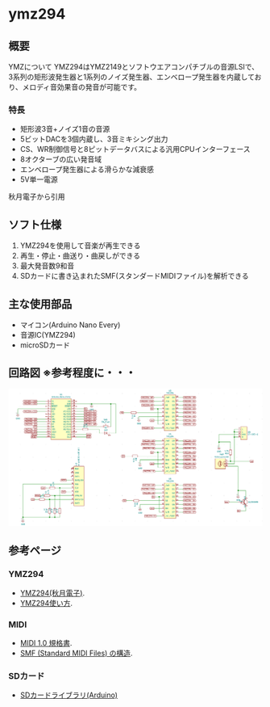 # ymz294

## 概要
YMZについて
YMZ294はYMZ2149とソフトウエアコンパチブルの音源LSIで、3系列の矩形波発生器と1系列のノイズ発生器、エンベロープ発生器を内蔵しており、メロディ音効果音の発音が可能です。

### 特長
- 矩形波3音+ノイズ1音の音源
- 5ビットDACを3個内蔵し、3音ミキシング出力
- CS、WR制御信号と8ピットデータバスによる汎用CPUインターフェース
- 8オクターブの広い発音域
- エンベロープ発生器による滑らかな減衰感
- 5V単一電源

秋月電子から引用

## ソフト仕様
1. YMZ294を使用して音楽が再生できる
2. 再生・停止・曲送り・曲戻しができる
3. 最大発音数9和音
4. SDカードに書き込まれたSMF(スタンダードMIDIファイル)を解析できる

## 主な使用部品
- マイコン(Arduino Nano Every)
- 音源IC(YMZ294)
- microSDカード

## 回路図 ※参考程度に・・・
![](https://github.com/amatsu4510/ymz294/blob/images/%E5%9B%9E%E8%B7%AF%E5%9B%B3.png)

## 参考ページ
### YMZ294
- [YMZ294(秋月電子)](https://akizukidenshi.com/catalog/g/g112141/).
- [YMZ294使い方](https://blog-e.uosoft.net/entry/20160703/1467476171).
### MIDI
- [MIDI 1.0 規格書](https://amei.or.jp/midistandardcommittee/MIDI1.0.pdf).
- [SMF (Standard MIDI Files) の構造](https://sites.google.com/site/yyagisite/material/smfspec).
### SDカード
- [SDカードライブラリ(Arduino)](https://garretlab.web.fc2.com/arduino.cc/www/reference/ja/libraries/sd/)

